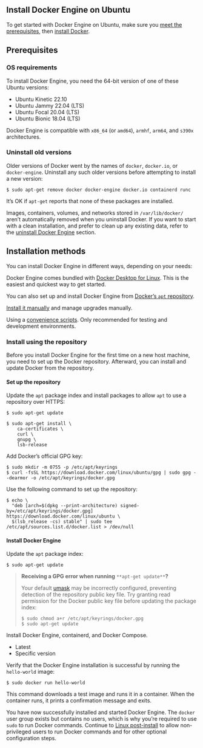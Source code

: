 ## Install Docker Engine on Ubuntu

To get started with Docker Engine on Ubuntu, make sure you [meet the prerequisites](https://docs.docker.com/engine/install/ubuntu/#prerequisites), then [install Docker](https://docs.docker.com/engine/install/ubuntu/#installation-methods).

## Prerequisites

### OS requirements

To install Docker Engine, you need the 64-bit version of one of these Ubuntu versions:

*   Ubuntu Kinetic 22.10
*   Ubuntu Jammy 22.04 (LTS)
*   Ubuntu Focal 20.04 (LTS)
*   Ubuntu Bionic 18.04 (LTS)

Docker Engine is compatible with `x86_64` (or `amd64`), `armhf`, `arm64`, and `s390x` architectures.

### Uninstall old versions

Older versions of Docker went by the names of `docker`, `docker.io`, or `docker-engine`. Uninstall any such older versions before attempting to install a new version:

```plaintext
$ sudo apt-get remove docker docker-engine docker.io containerd runc
```

It’s OK if `apt-get` reports that none of these packages are installed.

Images, containers, volumes, and networks stored in `/var/lib/docker/` aren’t automatically removed when you uninstall Docker. If you want to start with a clean installation, and prefer to clean up any existing data, refer to the [uninstall Docker Engine](https://docs.docker.com/engine/install/ubuntu/#uninstall-docker-engine) section.

## Installation methods

You can install Docker Engine in different ways, depending on your needs:

Docker Engine comes bundled with [Docker Desktop for Linux](https://docs.docker.com/desktop/install/linux-install/). This is the easiest and quickest way to get started.

You can also set up and install Docker Engine from [Docker’s `apt` repository](https://docs.docker.com/engine/install/ubuntu/#install-using-the-repository).

[Install it manually](https://docs.docker.com/engine/install/ubuntu/#install-from-a-package) and manage upgrades manually.

Using a [convenience scripts](https://docs.docker.com/engine/install/ubuntu/#install-using-the-convenience-script). Only recommended for testing and development environments.

### Install using the repository

Before you install Docker Engine for the first time on a new host machine, you need to set up the Docker repository. Afterward, you can install and update Docker from the repository.

#### Set up the repository

Update the `apt` package index and install packages to allow `apt` to use a repository over HTTPS:

```plaintext
$ sudo apt-get update

$ sudo apt-get install \
    ca-certificates \
    curl \
    gnupg \
    lsb-release
```

Add Docker’s official GPG key:

```plaintext
$ sudo mkdir -m 0755 -p /etc/apt/keyrings
$ curl -fsSL https://download.docker.com/linux/ubuntu/gpg | sudo gpg --dearmor -o /etc/apt/keyrings/docker.gpg
```

Use the following command to set up the repository:

```plaintext
$ echo \
  "deb [arch=$(dpkg --print-architecture) signed-by=/etc/apt/keyrings/docker.gpg] https://download.docker.com/linux/ubuntu \
  $(lsb_release -cs) stable" | sudo tee /etc/apt/sources.list.d/docker.list > /dev/null
```

#### Install Docker Engine

Update the `apt` package index:

```plaintext
$ sudo apt-get update
```

> **Receiving a GPG error when running** `**apt-get update**`**?**
> 
> Your default [umask](https://en.wikipedia.org/wiki/Umask) may be incorrectly configured, preventing detection of the repository public key file. Try granting read permission for the Docker public key file before updating the package index:
> 
> ```plaintext
> $ sudo chmod a+r /etc/apt/keyrings/docker.gpg
> $ sudo apt-get update
> ```

Install Docker Engine, containerd, and Docker Compose.

*   Latest
*   Specific version

Verify that the Docker Engine installation is successful by running the `hello-world` image:

```plaintext
$ sudo docker run hello-world
```

This command downloads a test image and runs it in a container. When the container runs, it prints a confirmation message and exits.

You have now successfully installed and started Docker Engine. The `docker` user group exists but contains no users, which is why you’re required to use `sudo` to run Docker commands. Continue to [Linux post-install](https://docs.docker.com/engine/install/linux-postinstall/) to allow non-privileged users to run Docker commands and for other optional configuration steps.